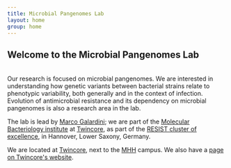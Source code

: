 ```yaml
---
title: Microbial Pangenomes Lab 
layout: home
group: home
---
```


## Welcome to the Microbial Pangenomes Lab

<br>
Our research is focused on microbial pangenomes. We are interested in understanding how genetic variants between bacterial strains relate to phenotypic variability, both generally and in the context of infection. Evolution of antimicrobial resistance and its dependency on microbial pangenomes is also a research area in the lab.

The lab is lead by [Marco Galardini](members/index.html#mgalardini); we are part of the [Molecular Bacteriology institute](https://www.twincore.de/en/research-groups/molecular-bacteriology/) at [Twincore](https://www.twincore.de/en/), as part of the [RESIST cluster of excellence](https://www.resist-cluster.de/en/), in Hannover, Lower Saxony, Germany.

We are located at [Twincore](https://www.twincore.de/en/contact/), next to the [MHH](https://www.mhh.de/en/) campus. We also have a [page on Twincore's website](https://www.twincore.de/en/research-groups/molecular-bacteriology/rg-systems-biology-of-microbial-communities/).
